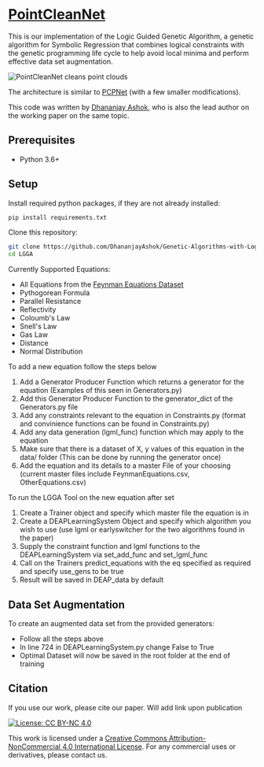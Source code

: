 # [PointCleanNet](http://www.lix.polytechnique.fr/Labo/Marie-Julie.RAKOTOSAONA/pointcleannet.html)
This is our implementation of the Logic Guided Genetic Algorithm, a genetic algorithm for Symbolic Regression that combines logical constraints with the genetic programming life cycle to help avoid local minima and perform effective data set augmentation.


![PointCleanNet cleans point clouds](https://raw.githubusercontent.com/mrakotosaon/pointcleannet/master/images/teaser.png "PointCleanNet")

The architecture is similar to [PCPNet](http://geometry.cs.ucl.ac.uk/projects/2018/pcpnet/) (with a few smaller modifications).

This code was written by [Dhananjay Ashok](https://www.linkedin.com/in/dhananjay-ashok-576342142/), who is also the lead author on the working paper on the same topic.

## Prerequisites
* Python 3.6+

## Setup
Install required python packages, if they are not already installed:
``` bash
pip install requirements.txt
```


Clone this repository:
``` bash
git clone https://github.com/DhananjayAshok/Genetic-Algorithms-with-Logic-Guided-Machine-Learning LGGA
cd LGGA
```


Currently Supported Equations:
- All Equations from the [Feynman Equations Dataset](https://space.mit.edu/home/tegmark/aifeynman.html)
- Pythogorean Formula
- Parallel Resistance
- Reflectivity
- Coloumb's Law
- Snell's Law
- Gas Law
- Distance
- Normal Distribution

To add a new equation follow the steps below
1. Add a Generator Producer Function which returns a generator for the equation (Examples of this seen in Generators.py)
2. Add this Generator Producer Function to the generator_dict of the Generators.py file
3. Add any constraints relevant to the equation in Constraints.py (format and convinience functions can be found in Constraints.py)
4. Add any data generation (lgml_func) function which may apply to the equation
5. Make sure that there is a dataset of X, y values of this equation in the data/ folder (This can be done by running the generator once)
6. Add the equation and its details to a master File of your choosing (current master files include FeynmanEquations.csv, OtherEquations.csv)

To run the LGGA Tool on the new equation after set 
1. Create a Trainer object and specify which master file the equation is in
2. Create a DEAPLearningSystem Object and specify which algorithm you wish to use (use lgml or earlyswitcher for the two algorithms found in the paper)
3. Supply the constraint function and lgml functions to the DEAPLearningSystem via set_add_func and set_lgml_func
4. Call on the Trainers predict_equations with the eq specified as required and specify use_gens to be true
5. Result will be saved in DEAP_data by default 


 ## Data Set Augmentation

To create an augmented data set from the provided generators:
- Follow all the steps above 
- In line 724 in DEAPLearningSystem.py change False to True
- Optimal Dataset will now be saved in the root folder at the end of training


## Citation
If you use our work, please cite our paper. Will add link upon publication

[![License: CC BY-NC 4.0](https://img.shields.io/badge/License-CC%20BY--NC%204.0-lightgrey.svg)](https://creativecommons.org/licenses/by-nc/4.0/)

This work is licensed under a [Creative Commons Attribution-NonCommercial 4.0 International License](http://creativecommons.org/licenses/by-nc/4.0/). For any commercial uses or derivatives, please contact us.
